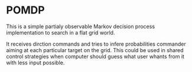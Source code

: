 # POMDP

This is a simple partialy observable Markov decision process implementation to search in a flat grid world.

It receives dirction commands and tries to infere probabilities commander aiming at each particular target on the grid.
This could be used in shared control strategies when computer should guess what user whants from it with less input possible.
